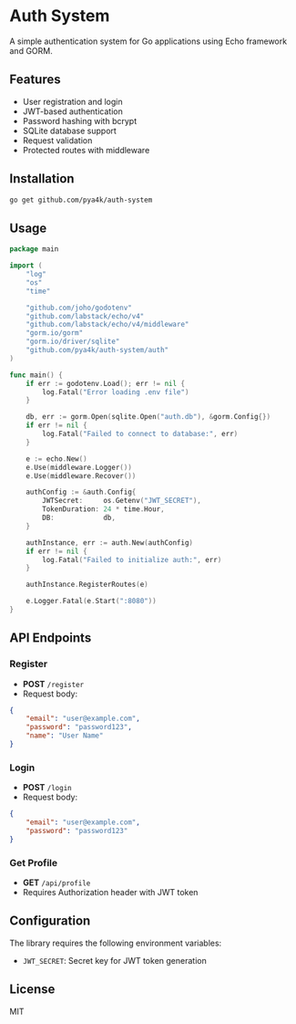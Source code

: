 # Auth System

A simple authentication system for Go applications using Echo framework and GORM.

## Features

- User registration and login
- JWT-based authentication
- Password hashing with bcrypt
- SQLite database support
- Request validation
- Protected routes with middleware

## Installation

```bash
go get github.com/pya4k/auth-system
```

## Usage

```go
package main

import (
	"log"
	"os"
	"time"

	"github.com/joho/godotenv"
	"github.com/labstack/echo/v4"
	"github.com/labstack/echo/v4/middleware"
	"gorm.io/gorm"
	"gorm.io/driver/sqlite"
	"github.com/pya4k/auth-system/auth"
)

func main() {
	if err := godotenv.Load(); err != nil {
		log.Fatal("Error loading .env file")
	}

	db, err := gorm.Open(sqlite.Open("auth.db"), &gorm.Config{})
	if err != nil {
		log.Fatal("Failed to connect to database:", err)
	}

	e := echo.New()
	e.Use(middleware.Logger())
	e.Use(middleware.Recover())

	authConfig := &auth.Config{
		JWTSecret:     os.Getenv("JWT_SECRET"),
		TokenDuration: 24 * time.Hour,
		DB:            db,
	}

	authInstance, err := auth.New(authConfig)
	if err != nil {
		log.Fatal("Failed to initialize auth:", err)
	}

	authInstance.RegisterRoutes(e)

	e.Logger.Fatal(e.Start(":8080"))
}
```

## API Endpoints

### Register
- **POST** `/register`
- Request body:
```json
{
    "email": "user@example.com",
    "password": "password123",
    "name": "User Name"
}
```

### Login
- **POST** `/login`
- Request body:
```json
{
    "email": "user@example.com",
    "password": "password123"
}
```

### Get Profile
- **GET** `/api/profile`
- Requires Authorization header with JWT token

## Configuration

The library requires the following environment variables:
- `JWT_SECRET`: Secret key for JWT token generation

## License

MIT 